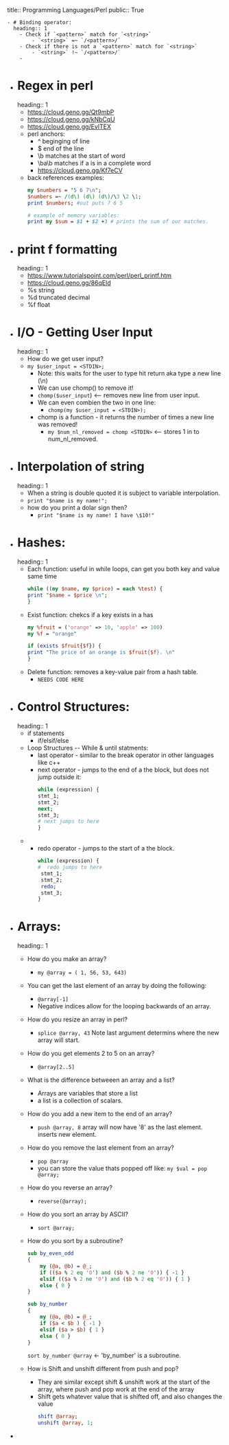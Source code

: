 title:: Programming Languages/Perl
public:: True

	- # Binding operator:
	  heading:: 1
		- Check if `<pattern>` match for `<string>`
			- `<string>` =~ `/<pattern>/`
		- Check if there is not a `<pattern>` match for `<string>`
			- `<string>` !~ `/<pattern>/`
		-
- # Regex in perl
  heading:: 1
	- https://cloud.geno.gg/Qt9mbP
	- https://cloud.geno.gg/kNbCqU
	- https://cloud.geno.gg/EvlTEX
	- perl anchors:
		- ^ beginging of line
		- $ end of the line
		- \b matches at the start of word
		- \ba\b matches if a is in a complete word
		- https://cloud.geno.gg/Kf7eCV
	- back references examples:
	  ```perl
	  my $numbers = "5 6 7\n";
	  $numbers =~ /(d\) (d\) (d\)/\3 \2 \1;
	  print $numbers; #out puts 7 6 5
	  
	  # example of memory variables:
	  print my $sum = $1 + $2 +3 # prints the sum of our matches.
	  ```
- # print f formatting
  heading:: 1
	- https://www.tutorialspoint.com/perl/perl_printf.htm
	- https://cloud.geno.gg/86qEld
	- %s string
	- %d truncated decimal
	- %f float
- # I/O - Getting User Input
  heading:: 1
	- How do we get user input?
	- `my $user_input = <STDIN>;`
		- Note: this waits for the user to type hit return aka type a new line (\n)
		- We can use chomp() to remove it!
		- `chomp($user_input`) <-- removes new line from user input.
		- We can even combien the two in one line:
			- `chomp(my $user_input = <STDIN>);`
		- chomp is a function - it returns the number of times a new line was removed!
			- `my $num_nl_removed = chomp <STDIN>` <-- stores 1 in to num_nl_removed.
- # Interpolation of string
  heading:: 1
	- When a string is double quoted it is subject to variable interpolation.
	- `print "$name is my name!";`
	- how do you print a dolar sign then?
		- `print "$name is my name! I have \$10!"`
- # Hashes:
  heading:: 1
	- Each function: useful in while loops, can get you both key and value same time
	  ```perl
	  while ((my $name, my $price) = each %test) {
	  print "$name = $price \n";
	  }
	  ```
	- Exist function: chekcs if a key exists in a has
	  ```perl
	  my %fruit = ('orange' => 10, 'apple' => 100)
	  my %f = "orange"
	  
	  if (exists $fruit{$f}) {
	  print "The price of an orange is $fruit{$f}. \n"
	  }
	  ```
	- Delete function: removes a key-value pair from a hash table.
		- `NEEDS CODE HERE`
- # Control Structures:
  heading:: 1
	- if statements
		- if/elsif/else
	- Loop Structures -- While & until statments:
		- last operator - similar to the break operator in other languages like c++
		- next operator - jumps to the end of a the block, but does not jump outside it:
		  ```perl
		  while (expression) { 
		  stmt_1; 
		  stmt_2; 
		  next; 
		  stmt_3; 
		  # next jumps to here 
		  }
		  ```
	-
		- redo operator -  jumps to the start of a the block.
		  ```perl
		  while (expression) {
		  #  redo jumps to here
		   stmt_1;
		   stmt_2;
		   redo;
		   stmt_3;
		  }
		  ```
- # Arrays:
  heading:: 1
	- How do you make an array?
		- `my @array = ( 1, 56, 53, 643)`
	- You can get the last element of an array by doing the following:
		- `@array[-1]`
		- Negative indices allow for the looping backwards of an array.
	- How do you resize an array in perl?
		- `splice @array, 43` Note last argument determins where the new array will start.
	- How do you get elements 2 to 5 on an array?
		- `@array[2..5]`
	- What is the difference betweeen an array and a list?
		- Arrays are variables that store a list
		- a list is a collection of scalars.
	- How do you add a new item to the end of an array?
		- `push @array, 8` array will now have '8' as the last element. inserts new element.
	- How do you remove the last element from an array?
		- `pop @array`
		- you can store the value thats popped off like: `my $val = pop @array;`
	- How do you reverse an array?
		- `reverse(@array);`
	- How do you sort an array by ASCII?
		- `sort @array;`
	- How do you sort by a subroutine?
	  ```perl
	  sub by_even_odd 
	  {
	      my (@a, @b) = @_;
	      if (($a % 2 eq '0') and ($b % 2 ne '0')) { -1 }
	      elsif (($a % 2 ne '0') and ($b % 2 eq '0')) { 1 }
	      else { 0 }
	  }
	  ```
	  
	  ```perl
	  sub by_number 
	  {
	      my (@a, @b) = @_;
	      if ($a < $b ) { -1 }
	      elsif ($a > $b) { 1 }
	      else { 0 }
	  }
	  ```
	  
	  `sort by_number @array` <- 'by_number' is a subroutine.
	- How is Shift and unshift different from push and pop?
		- They are similar except shift & unshift work at the start of the array, where push and pop work at the end of the array
		- Shift gets whatever value that is shifted off, and also changes the value
		  ```perl
		  shift @array;
		  unshift @array, 1; 
		  ```
-